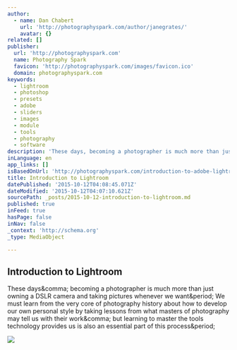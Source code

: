 ```yaml
---
author:
  - name: Dan Chabert
    url: 'http://photographyspark.com/author/janegrates/'
    avatar: {}
related: []
publisher:
  url: 'http://photographyspark.com'
  name: Photography Spark
  favicon: 'http://photographyspark.com/images/favicon.ico'
  domain: photographyspark.com
keywords:
  - lightroom
  - photoshop
  - presets
  - adobe
  - sliders
  - images
  - module
  - tools
  - photography
  - software
description: 'These days, becoming a photographer is much more than just owning a DSLR camera and taking pictures whenever we want. We must learn from the very core of photography history about how to develop our own personal style by taking lessons from what masters of photography may tell us with their work, but learning to master the tools technology provides us is also an essential part of this process.'
inLanguage: en
app_links: []
isBasedOnUrl: 'http://photographyspark.com/introduction-to-adobe-lightroom/'
title: Introduction to Lightroom
datePublished: '2015-10-12T04:08:45.071Z'
dateModified: '2015-10-12T04:07:10.621Z'
sourcePath: _posts/2015-10-12-introduction-to-lightroom.md
published: true
inFeed: true
hasPage: false
inNav: false
_context: 'http://schema.org'
_type: MediaObject

---
```

<article style=""><h1>Introduction to Lightroom</h1><p>These days&amp;comma; becoming a photographer is much more than just owning a DSLR camera and taking pictures whenever we want&amp;period; We must learn from the very core of photography history about how to develop our own personal style by taking lessons from what masters of photography may tell us with their work&amp;comma; but learning to master the tools technology provides us is also an essential part of this process&amp;period;</p><img src="http://photographyspark.com/images/intro-to-lightroom.jpg" /></article>